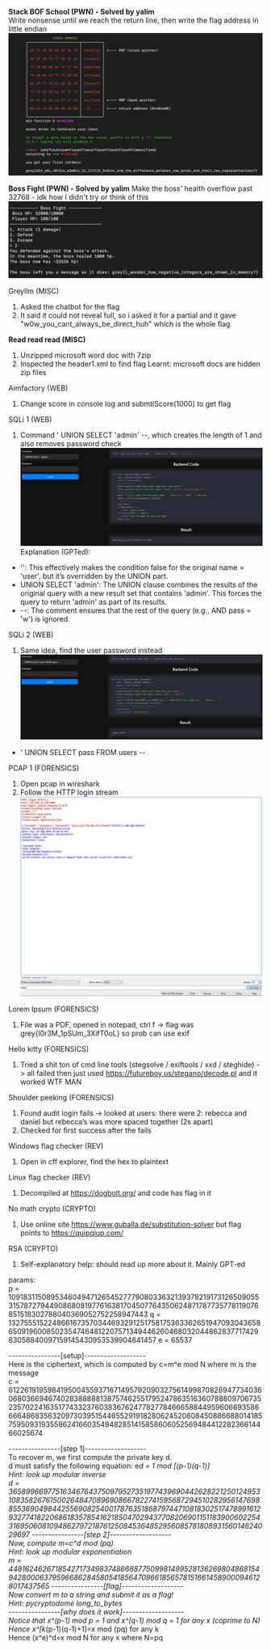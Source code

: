 
**Stack BOF School (PWN) - Solved by yalim**  
Write nonsense until we reach the return line, then write the flag address in little endian
![alt text](StackBOFSchool.png)

**Boss Fight (PWN) - Solved by yalim**
Make the boss' health overflow past 32768 - idk how I didn't try or think of this
![alt text](BossFight.png)

Greyllm (MISC)
1. Asked the chatbot for the flag
2. It said it could not reveal full, so i asked it for a partial and it gave "w0w_you_cant_always_be_direct_huh" which is the whole flag

**Read read read (MISC)**
1. Unzipped microsoft word doc with 7zip
2. Inspected the header1.xml to find flag
Learnt: microsoft docs are hidden zip files

Aimfactory (WEB)
1. Change score in console log and submtiScore(1000) to get flag

SQLi 1 (WEB)
1. Command ' UNION SELECT 'admin' --, which creates the length of 1 and also removes password check
![alt text](SQLi1.png)
Explanation (GPTed):  
- '': This effectively makes the condition false for the original name = 'user', but it’s overridden by the UNION part.
- UNION SELECT 'admin': The UNION clause combines the results of the original query with a new result set that contains 'admin'. This forces the query to return 'admin' as part of its results.
- --: The comment ensures that the rest of the query (e.g., AND pass = 'w') is ignored.

SQLi 2 (WEB)
1. Same idea, find the user password instead
![alt text](SQLi2.png)
- ' UNION SELECT pass FROM users -- 

PCAP 1 (FORENSICS)
1. Open pcap in wireshark
2. Follow the HTTP login stream
![alt text](PCAP1.png)

Lorem Ipsum (FORENSICS)
1. File was a PDF, opened in notepad, ctrl f -> flag was grey{l0r3M_1pSUm_3XifT0oL} so prob can use exif

Hello kitty (FORENSICS)
1. Tried a shit ton of cmd line tools (stegsolve / exiftools / xxd / steghide) -> all failed then just used https://futureboy.us/stegano/decode.pl and it worked WTF MAN

Shoulder peeking (FORENSICS)
1. Found audit login fails -> looked at users: there were 2: rebecca and daniel but rebecca’s was more spaced together (2s apart)
2. Checked for first success after the fails

Windows flag checker (REV)
1. Open in cff explorer, find the hex to plaintext

Linux flag checker (REV)
1. Decompiled at https://dogbolt.org/ and code has flag in it

No math crypto (CRYPTO)
1. Use online site https://www.guballa.de/substitution-solver but flag points to https://quipqiup.com/

RSA (CRYPTO)
1. Self-explanatory help: should read up more about it. Mainly GPT-ed  

params:  
p = 10918311508953460494712654527779080336321393782191731265090553157872794490868081977616381704507764350624871787735778119076851518302788040369052752258947443
q = 13275551522486616735703446932912517581753633626519470930436586509196008502354746481220757134944626046803204486283771742983058840097159145430953539904641457
e = 65537


----------------[setup]-------------------  
Here is the ciphertext, which is computed by c=m^e mod N where m is the message  
c = 61226191959841950045593716714957920903275614998708269477340360680366946740283888881387574625517952478635163607888097067352357022416351774332376038367624778277846665884495960669358666648683563209730395154465529191828062452080845088668801418575950931935586241660354948285141585860605256948441228236614466025674


----------------[step 1]-------------------  
To recover m, we first compute the private key d.  
d must satisfy the following equation: e*d = 1 mod [(p-1)(q-1)]  
Hint: look up modular inverse  
d = 36589966977516346764375097952735197743969044262822125012495310835826761500264847089690866782274159568729451028295614769885536904984425569082540017876351868797447108183025174789916129327741822068618357854162185047029437708206901151183900602254316950608109486279721876125084536485295608578180893156014624029697
----------------[step 2]-------------------  
Now, compute m=c^d mod (pq)  
Hint: look up modular exponentiation  
m = 4481624626718542717349837486688775099814995281362698048681549428000637959668628458054185647086618565781516614589000946128017437565
----------------[flag]-------------------  
Now convert m to a string and submit it as a flag!  
Hint: pycryptodome long_to_bytes  
----------------[why does it work]-------------------  
Notice that x^(p-1) mod p = 1 and x^(q-1) mod q = 1 for any x (coprime to N)  
Hence x^[k*(p-1)(q-1)+1]=x mod (pq) for any k  
Hence (x^e)^d=x mod N for any x where N=pq  




